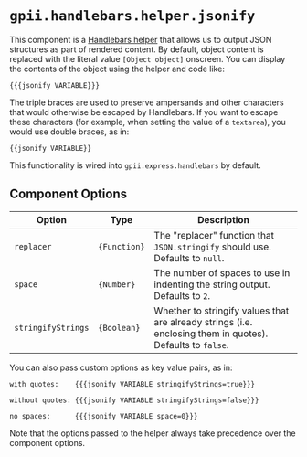 # `gpii.handlebars.helper.jsonify`

This component is a [Handlebars helper](http://handlebarsjs.com/block_helpers.html) that allows us to output JSON
structures as part of rendered content.  By default, object content is replaced with the literal value `[Object object]`
onscreen.  You can display the contents of the object using the helper and code like:

`{{{jsonify VARIABLE}}}`

The triple braces are used to preserve ampersands and other characters that would otherwise be escaped by Handlebars.
If you want to escape these characters (for example, when setting the value of a `textarea`), you would use double
braces, as in:

`{{jsonify VARIABLE}}`

This functionality is wired into `gpii.express.handlebars` by default.

## Component Options

| Option             | Type         | Description |
| ------------------ | ------------ | ----------- |
| `replacer`         | `{Function}` | The "replacer" function that `JSON.stringify` should use. Defaults to `null`. |
| `space`            | `{Number}`   | The number of spaces to use in indenting the string output.  Defaults to `2`. |
| `stringifyStrings` | `{Boolean}`  | Whether to stringify values that are already strings (i.e. enclosing them in quotes).  Defaults to `false`. |

You can also pass custom options as key value pairs, as in:

```
with quotes:    {{{jsonify VARIABLE stringifyStrings=true}}}

without quotes: {{{jsonify VARIABLE stringifyStrings=false}}}

no spaces:      {{{jsonify VARIABLE space=0}}}
```

Note that the options passed to the helper always take precedence over the component options.